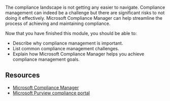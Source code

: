 The compliance landscape is not getting any easier to navigate. Compliance management can indeed be a challenge but there are significant risks to not doing it effectively. Microsoft Compliance Manager can help streamline the process of achieving and maintaining compliance.

Now that you have finished this module, you should be able to:
  
- Describe why compliance management is important.
- List common compliance management challenges.
- Explain how Microsoft Compliance Manager helps you achieve compliance management goals.

## Resources

- [Microsoft Compliance Manager](/microsoft-365/compliance/compliance-manager-overview?azure-portal=true)
- [Microsoft Purview compliance portal](/microsoft-365/compliance/microsoft-365-compliance-center?azure-portal=true)
